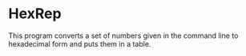 # HexRep
This program converts a set of numbers given in the command line to hexadecimal form and puts them in a table.
